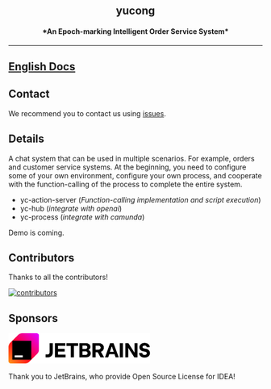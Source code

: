 <h2 align="center">yucong</h2>

<h4 align=center>*An Epoch-marking Intelligent Order Service System*</h4>

****

## [English Docs](https://leapbound.github.io/)

## Contact

We recommend you to contact us using [issues](https://github.com/LeapBound/yucong/issues).

## Details

A chat system that can be used in multiple scenarios. For example, orders and customer service systems. At the beginning, you need to configure some of your own environment, configure your own process, and cooperate with the function-calling of the process to complete the entire system.

- yc-action-server (*Function-calling implementation and script execution*)
- yc-hub (*integrate with openai*)
- yc-process (*integrate with camunda*)

Demo is coming.

## Contributors

Thanks to all the contributors!

[![contributors](https://contrib.rocks/image?repo=LeapBound/yucong)](https://github.com/LeapBound/yucong/graphs/contributors)

## Sponsors

<p>
 <a href="https://www.jetbrains.com/community/opensource/#support">
   <img height="60" src="https://github.com/LeapBound/leapbound.github.io/blob/main/docs/jetbrains.png?raw=true">
 </a>
</p>

Thank you to JetBrains, who provide Open Source License for IDEA!
